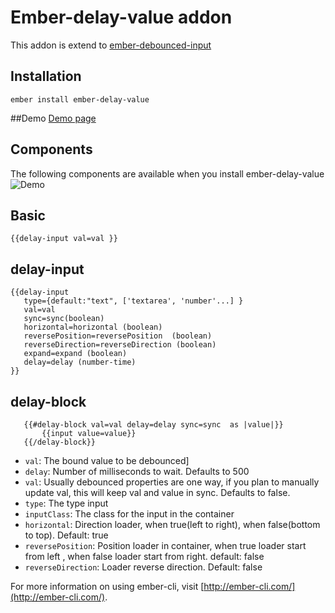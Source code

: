 # Ember-delay-value addon

This addon is extend to [ember-debounced-input](https://www.npmjs.com/package/ember-debounced-input-helpers)
## Installation
```
ember install ember-delay-value
```

##Demo
[Demo page](http://marucjmar.github.io/ember-delay-value)

## Components
The following components are available when you install ember-delay-value
![Demo](http://i.giphy.com/3oD3YNTofiARdX6IOk.gif)

## Basic

 ```
{{delay-input val=val }}
  ```

## delay-input

 ```
{{delay-input
    type={default:"text", ['textarea', 'number'...] }
    val=val
    sync=sync(boolean)
    horizontal=horizontal (boolean)
    reversePosition=reversePosition  (boolean)   
    reverseDirection=reverseDirection (boolean)
    expand=expand (boolean)
    delay=delay (number-time)
}}
  ```

## delay-block

 ```
    {{#delay-block val=val delay=delay sync=sync  as |value|}}
        {{input value=value}}
    {{/delay-block}}
  ```

- `val`: The bound value to be debounced]
- `delay`: Number of milliseconds to wait. Defaults to 500
- `val`: Usually debounced properties are one way, if you plan to manually update val, this will keep val and value in sync. Defaults to false.
- `type`: The type input
- `inputClass`: The class for the input in the container
- `horizontal`: Direction loader, when true(left to right), when false(bottom to top). Default: true
- `reversePosition`: Position loader in container, when true loader start from left , when false loader start from right. default: false
- `reverseDirection`: Loader reverse direction. Default: false





For more information on using ember-cli, visit [http://ember-cli.com/](http://ember-cli.com/).
